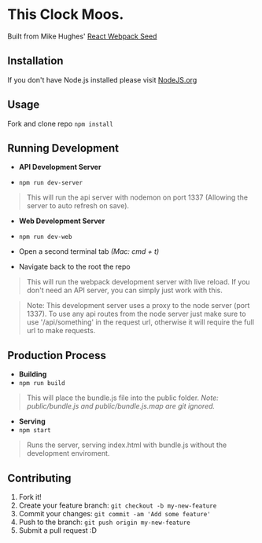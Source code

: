 # This Clock Moos.

Built from Mike Hughes' [React Webpack Seed](https://github.com/Hughes89/react-webpack-seed)

## Installation
If you don't have Node.js installed please visit [NodeJS.org](https://nodejs.org/en/)


## Usage
Fork and clone repo
`npm install`


## Running Development
* **API Development Server**

 * `npm run dev-server`

>This will run the api server with nodemon on port 1337 (Allowing the server to auto refresh on save).

* **Web Development Server**

 * `npm run dev-web`
 * Open a second terminal tab *(Mac: cmd + t)*
 * Navigate back to the root the repo

>This will run the webpack development server with live reload. If you don't need an API server, you can simply just work with this.

>Note: This development server uses a proxy to the node server (port 1337). To use any api routes from the node server just make sure to use '/api/something' in the request url, otherwise it will require the full url to make requests.


## Production Process
* **Building**
 * `npm run build`
 
>This will place the bundle.js file into the public folder.
>*Note: public/bundle.js and public/bundle.js.map are git ignored.*

* **Serving**
 * `npm start`
 
>Runs the server, serving index.html with bundle.js without the development enviroment.


## Contributing
1. Fork it!
2. Create your feature branch: `git checkout -b my-new-feature`
3. Commit your changes: `git commit -am 'Add some feature'`
4. Push to the branch: `git push origin my-new-feature`
5. Submit a pull request :D
